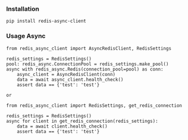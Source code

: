 ### Installation

    pip install redis-async-client

### Usage Async

    from redis_async_client import AsyncRedisClient, RedisSettings

    redis_settings = RedisSettings()
    pool: redis_async.ConnectionPool = redis_settings.make_pool()
    async with redis_async.Redis(connection_pool=pool) as conn:
        async_client = AsyncRedisClient(conn)
        data = await async_client.health_check()
        assert data == {'test': 'test'}

    or

    from redis_async_client import RedisSettings, get_redis_connection

    redis_settings = RedisSettings()
    async for client in get_redis_connection(redis_settings):
        data = await client.health_check()
        assert data == {'test': 'test'}
